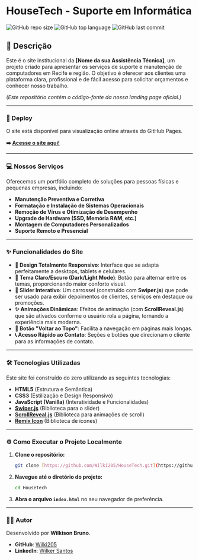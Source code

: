 # HouseTech - Suporte em Informática

![GitHub repo size](https://img.shields.io/github/repo-size/Wilki205/HouseTech?style=for-the-badge&logo=github)
![GitHub top language](https://img.shields.io/github/languages/top/Wilki205/HouseTech?style=for-the-badge)
![GitHub last commit](https://img.shields.io/github/last-commit/Wilki205/HouseTech?style=for-the-badge&logo=git)

## 📄 Descrição

Este é o site institucional da **[Nome da sua Assistência Técnica]**, um projeto criado para apresentar os serviços de suporte e manutenção de computadores em Recife e região. O objetivo é oferecer aos clientes uma plataforma clara, profissional e de fácil acesso para solicitar orçamentos e conhecer nosso trabalho.

*(Este repositório contém o código-fonte da nossa landing page oficial.)*

---

### 🚀 Deploy

O site está disponível para visualização online através do GitHub Pages.

**➡️ [Acesse o site aqui!](https://wilki205.github.io/HouseTech/)**

---

### 💻 Nossos Serviços

Oferecemos um portfólio completo de soluções para pessoas físicas e pequenas empresas, incluindo:

* **Manutenção Preventiva e Corretiva**
* **Formatação e Instalação de Sistemas Operacionais**
* **Remoção de Vírus e Otimização de Desempenho**
* **Upgrade de Hardware (SSD, Memória RAM, etc.)**
* **Montagem de Computadores Personalizados**
* **Suporte Remoto e Presencial**

---

### ✨ Funcionalidades do Site

* **📱 Design Totalmente Responsivo**: Interface que se adapta perfeitamente a desktops, tablets e celulares.
* **🌙 Tema Claro/Escuro (Dark/Light Mode)**: Botão para alternar entre os temas, proporcionando maior conforto visual.
* **🎠 Slider Interativo**: Um carrossel (construído com **Swiper.js**) que pode ser usado para exibir depoimentos de clientes, serviços em destaque ou promoções.
* **✨ Animações Dinâmicas**: Efeitos de animação (com **ScrollReveal.js**) que são ativados conforme o usuário rola a página, tornando a experiência mais moderna.
* **🔼 Botão "Voltar ao Topo"**: Facilita a navegação em páginas mais longas.
* **📞 Acesso Rápido ao Contato**: Seções e botões que direcionam o cliente para as informações de contato.

---

### 🛠️ Tecnologias Utilizadas

Este site foi construído do zero utilizando as seguintes tecnologias:

* **HTML5** (Estrutura e Semântica)
* **CSS3** (Estilização e Design Responsivo)
* **JavaScript (Vanilla)** (Interatividade e Funcionalidades)
* **[Swiper.js](https://swiperjs.com/)** (Biblioteca para o slider)
* **[ScrollReveal.js](https://scrollrevealjs.org/)** (Biblioteca para animações de scroll)
* **[Remix Icon](https://remixicon.com/)** (Biblioteca de ícones)

---

### ⚙️ Como Executar o Projeto Localmente

1.  **Clone o repositório:**
    ```bash
    git clone [https://github.com/Wilki205/HouseTech.git](https://github.com/Wilki205/HouseTech.git)
    ```

2.  **Navegue até o diretório do projeto:**
    ```bash
    cd HouseTech
    ```

3.  **Abra o arquivo `index.html`** no seu navegador de preferência.

---

### 👨‍💻 Autor

Desenvolvido por **Wilkison Bruno**.

* **GitHub**: [Wilki205](https://github.com/Wilki205)
* **LinkedIn**: [Wilker Santos](https://www.linkedin.com/in/wilkisonb/)
